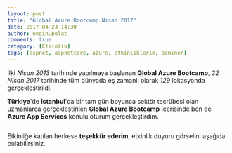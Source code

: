 ```yaml
---
layout: post
title: "Global Azure Bootcamp Nisan 2017"
date: 2017-04-23 14:30
author: engin.polat
comments: true
category: [Etkinlik]
tags: [aspnet, aspnetcore, azure, etkinliklerim, seminer]
---
```

İlki *Nisan 2013* tarihinde yapılmaya başlanan **Global Azure Bootcamp**, *22 Nisan 2017* tarihinde tüm dünyada eş zamanlı olarak *129* lokasyonda gerçekleştirildi.

**Türkiye**'de **İstanbul**'da bir tam gün boyunca sektör tecrübesi olan uzmanlarca gerçekleştirilen **Global Azure Bootcamp** içerisinde ben de **Azure App Services** konulu oturum gerçekleştirdim.

<img class="lazy img-responsive" data-src="/assets/uploads/2017/04/gabc2017-0.jpg" />

Etkinliğe katılan herkese **teşekkür ederim**, etkinlik duyuru görselini aşağıda bulabilirsiniz.

<img class="lazy img-responsive" data-src="/assets/uploads/2017/04/gabc2017-1.jpg" />